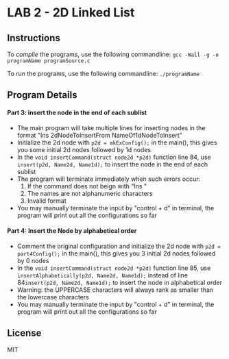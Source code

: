 

# LAB 2 - 2D Linked List

## Instructions
To _complie_ the programs, use the following commandline:
`gcc -Wall -g -o programName programSource.c`

To _run_ the programs, use the following commandline:
`./programName`

## Program Details
#### Part 3: insert the node in the end of each sublist
- The main program will take multiple lines for inserting nodes in the format "Ins 2dNodeToInsertFrom NameOf1dNodeToInsert"
- Initialize the 2d node with `p2d = mkExConfig();` in the main(), this gives you some initial 2d nodes followed by 1d nodes
- In the `void insertCommand(struct node2d *p2d)` function line 84, use `insert(p2d, Name2d, Name1d);` to insert the node in the end of each sublist
- The program will terminate immediately when such errors occur:
  1. If the command does not beign with "Ins "
  2. The names are not alphanumeric characters
  3. Invalid format
- You may manually terminate the input by "control + d" in terminal, the program will print out all the configurations so far

#### Part 4: Insert the Node by alphabetical order
- Comment the original configuration and initialize the 2d node with `p2d = part4Config();` in the main(), this gives you 3 initial 2d nodes followed by 0 nodes
- In the `void insertCommand(struct node2d *p2d)` function line 85, use `insertAlphabetically(p2d, Name2d, Name1d);` instead of line 84`insert(p2d, Name2d, Name1d);` to insert the node in alphabetical order
- Warning: the UPPERCASE characters will always rank as smaller than the lowercase characters
- You may manually terminate the input by "control + d" in terminal, the program will print out all the configurations so far


## License
MIT
